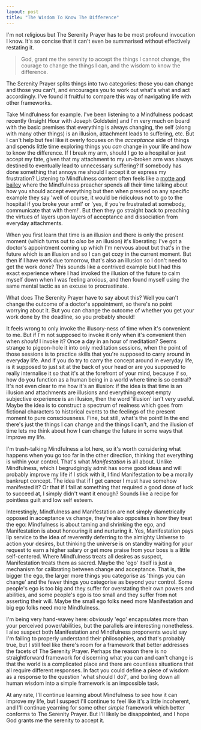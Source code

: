 ```yaml
---
layout: post
title: "The Wisdom To Know The Difference"
---
```


I'm not religious but The Serenity Prayer has to be most profound invocation I know. It's so concise that it can't even be summarised without effectively restating it.

> God, grant me the serenity to accept the things I cannot change,
> the courage to change the things I can,
> and the wisdom to know the difference.

The Serenity Prayer splits things into two categories: those you can change and those you can't, and encourages you to work out what's what and act accordingly. I've found it fruitful to compare this way of navigating life with other frameworks.

Take Mindfulness for example. I've been listening to a Mindfulness podcast recently (Insight Hour with Joseph Goldstein) and I'm very much on board with the basic premises that everything is always changing, the self (along with many other things) is an illusion, attachment leads to suffering, etc. But I can't help but feel like it overly focuses on the _acceptance_ side of things and spends little time exploring things you _can_ change in your life and how to know the difference. If I break my arm, should I go to a hospital or just accept my fate, given that my attachment to my un-broken arm was always destined to eventually lead to unnecessary suffering? If somebody has done something that annoys me should I accept it or express my frustration? Listening to Mindfulness content often feels like a [motte and bailey](https://en.wikipedia.org/wiki/Motte-and-bailey_fallacy) where the Mindfulness preacher spends all their time talking about how you should accept everything but then when pressed on any specific example they say 'well of course, it would be ridiculous not to go to the hospital if you broke your arm!' or 'yes, if you're frustrated at somebody, communicate that with them!'. But then they go straight back to preaching the virtues of layers upon layers of acceptance and dissociation from everyday attachments.

When you first learn that time is an illusion and there is only the present moment (which turns out to _also_ be an illusion) it's liberating: I've got a doctor's appointment coming up which I'm nervous about but that's in the future which is an illusion and so I can get cozy in the current moment. But then if I have work due tomorrow, that's also an illusion so I don't need to get the work done? This sounds like a contrived example but I had this exact experience where I had invoked the illusion of the future to calm myself down when I was feeling anxious, and then found myself using the same mental tactic as an excuse to procrastinate.

What does The Serenity Prayer have to say about this? Well you can't change the outcome of a doctor's appointment, so there's no point worrying about it. But you can change the outcome of whether you get your work done by the deadline, so you probably should!

It feels wrong to only invoke the illusory-ness of time when it's convenient to me. But if I'm not supposed to invoke it only when it's convenient then when _should_ I invoke it? Once a day in an hour of meditation? Seems strange to pigeon-hole it into only meditation sessions, when the point of those sessions is to practice skills that you're supposed to carry around in everyday life. And if you do try to carry the concept around in everyday life, is it supposed to just sit at the back of your head or are you supposed to really internalise it so that it's at the forefront of your mind, because if so, how do you function as a human being in a world where time is so central? It's not even clear to me how it's an illusion: if the idea is that time is an illusion and attachments are illusions and everything except empty subjective experience is an illusion, then the word 'illusion' isn't very useful. Maybe the idea is to construct a spectrum of realness which goes from fictional characters to historical events to the feelings of the present moment to pure consciousness. Fine, but still, what's the point! In the end there's just the things I can change and the things I can't, and the illusion of time lets me think about how I can change the future in some ways that improve my life.

I'm trash-talking Mindfulness a lot here, so it's worth considering what happens when you go too far in the other direction, thinking that everything is within your control. That's what _Manifestation_ is all about. Unlike Mindfulness, which I begrudgingly admit has some good ideas and will probably improve my life if I stick with it, I find Manifestation to be a morally bankrupt concept. The idea that if I get cancer I must have somehow manifested it? Or that if I fail at something that required a good dose of luck to succeed at, I simply didn't want it enough? Sounds like a recipe for pointless guilt and low self esteem.

Interestingly, Mindfulness and Manifestation are not simply diametrically opposed in acceptance vs change, they're also opposites in how they treat the ego: Mindfulness is about taming and shrinking the ego, and Manifestation is about honouring it and nurturing it. Yes, Manifestation pays lip service to the idea of reverently deferring to the almighty Universe to action your desires, but thinking the universe is on standby waiting for your request to earn a higher salary or get more praise from your boss is a little self-centered. Where Mindfulness treats all desires as suspect, Manifestation treats them as sacred. Maybe the 'ego' itself is just a mechanism for calibrating between change and acceptance. That is, the bigger the ego, the larger more things you categorise as 'things you can change' and the fewer things you categorise as beyond your control. Some people's ego is too big and they suffer for overstating their own powers and abilities, and some people's ego is too small and they suffer from not asserting their will. Maybe the small ego folks need more Manifestation and big ego folks need more Mindfulness.

I'm being very hand-wavey here: obviously 'ego' encapsulates more than your perceived power/abilities, but the parallels are interesting nonetheless. I also suspect both Manifestation and Mindfulness proponents would say I'm failing to properly understand their philosophies, and that's probably true, but I still feel like there's room for a framework that better addresses the facets of The Serenity Prayer. Perhaps the reason there is no straightforward framework for discerning what you can and can't change is that the world is a complicated place and there are countless situations that all require different responses. In fact you could define a piece of wisdom as a response to the question 'what should I do?', and boiling down all human wisdom into a simple framework is an impossible task.

At any rate, I'll continue learning about Mindfulness to see how it can improve my life, but I suspect I'll continue to feel like it's a little incoherent, and I'll continue yearning for some other _simple_ framework which better conforms to The Serenity Prayer. But I'll likely be disappointed, and I hope God grants me the serenity to accept it.
